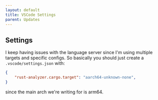 ```yaml
---
layout: default
title: VSCode Settings
parent: Updates
---
```


## Settings

I keep having issues with the language server since I'm using multiple targets and specific configs. So basically you should just create a `.vscode/settings.json` with:

```json
{
    "rust-analyzer.cargo.target": "aarch64-unknown-none",
}
```

since the main arch we're writing for is arm64.
